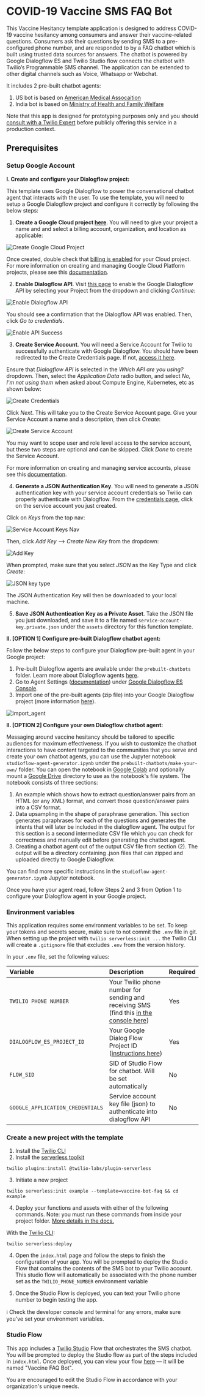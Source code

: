 # COVID-19 Vaccine SMS FAQ Bot 

This Vaccine Hesitancy template application is designed to address COVID-19 vaccine hesitancy among consumers and answer their vaccine-related questions. Consumers ask their questions by sending  SMS to a pre-configured phone number, and are responded to by a FAQ chatbot which is built using trusted data sources for answers. The chatbot is powered by Google Dialogflow ES and Twilio Studio flow connects the chatbot with Twilio’s Programmable SMS channel. The application can be extended to other digital channels such as Voice, Whatsapp or Webchat. 

It includes 2 pre-built chatbot agents:
1. US bot is based on <a href="https://www.ama-assn.org/delivering-care/public-health/covid-19-vaccines-patients-frequently-asked-questions" target="_blank"> American Medical Assocaition </a>
2. India bot is based on <a href="https://www.mohfw.gov.in/covid_vaccination/vaccination/faqs.html" target="_blank"> Ministry of Health and Family Welfare </a> 

Note that this app is designed for prototyping purposes only and you should <a href="https://ahoy.twilio.com/vaccine-distribution-1" target="_blank">consult with a Twilio Expert</a> before publicly offering this service in a production context.

## Prerequisites

### Setup Google Account

**I. Create and configure your Dialogflow project:**

This template uses Google Dialogflow to power the conversational chatbot agent that interacts with the user. To use the template, you will need to setup a Google Dialogflow project and configure it correctly by following the below steps: 
1. **Create a Google Cloud project [here](https://console.cloud.google.com/projectcreate?previousPage=%2Fprojectselector2%2Fhome%2Fdashboard%3F_ga%3D2.179814308.187099110.1621977491-2130497986.1615817714)**. You will need to give your project a name and and select a billing account, organization, and location as applicable: 

![Create Google Cloud Project](https://user-images.githubusercontent.com/4605360/120536608-27330600-c399-11eb-95cc-c82e6fe874a4.png)

 Once created, double check that [billing is enabled](https://cloud.google.com/billing/docs/how-to/modify-project) for your Cloud project. For more information on creating and managing Google Cloud Platform projects, please see this [documentation](https://cloud.google.com/resource-manager/docs/creating-managing-projects).

2. **Enable Dialogflow API**. Visit [this page](https://console.cloud.google.com/flows/enableapi?apiid=dialogflow.googleapis.com) to enable the Google Dialogflow API by selecting your Project from the dropdown and clicking *Continue*:

![Enable Dialogflow API](https://user-images.githubusercontent.com/4605360/120537788-8f361c00-c39a-11eb-9e2b-af3293d135ae.png)

You should see a confirmation that the Dialogflow API was enabled. Then, click *Go to credentials*.

![Enable API Success](https://user-images.githubusercontent.com/4605360/120538437-5c405800-c39b-11eb-9a7a-0739cd1364c1.png)

3. **Create Service Account**. You will need a Service Account for Twilio to successfully authenticate with Google Dialogflow. You should have been redirected to the Create Credentials page. If not, [access it here](https://console.cloud.google.com/apis/credentials/wizard?api=dialogflow.googleapis.com).

Ensure that *Dialogflow API* is selected in the *Which API are you using?* dropdown. Then, select the *Application Data* radio button, and select *No, I'm not using them* when asked about Compute Engine, Kubernetes, etc as shown below:

![Create Credentials](https://user-images.githubusercontent.com/4605360/120538789-ca851a80-c39b-11eb-940f-683e4173aceb.png)

 Click *Next*. This will take you to the Create Service Account page. Give your Service Account a name and a description, then click *Create*:

 ![Create Service Account](https://user-images.githubusercontent.com/4605360/120539852-dfae7900-c39c-11eb-8c0a-a7953671419a.png)

You may want to scope user and role level access to the service account, but these two steps are optional and can be skipped. Click *Done* to create the Service Account. 

For more information on creating and managing service accounts, please see this [documentation](https://cloud.google.com/iam/docs/creating-managing-service-accounts).

4. **Generate a JSON Authentication Key**. You will need to generate a JSON authentication key with your service account credentials so Twilio can properly authenticate with Dialogflow. From the [credentials page](https://console.cloud.google.com/apis/credentials), click on the service account you just created. 

Click on *Keys* from the top nav:

![Service Account Keys Nav](https://user-images.githubusercontent.com/4605360/120540827-f903f500-c39d-11eb-9cbe-805b95d82831.png)

Then, click *Add Key* --> *Create New Key* from the dropdown:

![Add Key](https://user-images.githubusercontent.com/4605360/120540973-218bef00-c39e-11eb-83d1-77db93a351ae.png)

When prompted, make sure that you select *JSON* as the Key Type and click *Create*:

![JSON key type](https://user-images.githubusercontent.com/4605360/120541142-5dbf4f80-c39e-11eb-8ec2-6df52eef2be4.png)

The JSON Authentication Key will then be downloaded to your local machine.

5. **Save JSON Authentication Key as a Private Asset**. Take the JSON file you just downloaded, and save it to a file named `service-account-key.private.json` under the `assets` directory for this function template.

**II. [OPTION 1] Configure pre-built Dialogflow chatbot agent:**

Follow the below steps to configure your Dialogflow pre-built agent in your Google project:

1. Pre-built Dialogflow agents are available under the `prebuilt-chatbots` folder. Learn more about Dialogflow agents [here](https://cloud.google.com/dialogflow/es/docs/agents-overview#:~:text=A%20Dialogflow%20agent%20is%20a,apps%20and%20services%20can%20understand).
2. Go to Agent Settings ([documentation](https://cloud.google.com/dialogflow/es/docs/agents-settings)) under [Google Dialogflow ES Console](https://dialogflow.cloud.google.com/). 
3. Import one of the pre-built agents (zip file) into your Google Dialogflow project (more information [here](https://cloud.google.com/dialogflow/es/docs/agents-settings#export)).

![import_agent](https://user-images.githubusercontent.com/4605360/120849443-f682d600-c52a-11eb-9bfc-b6bd29bc0d9a.png)

**II. [OPTION 2] Configure your own Dialogflow chatbot agent:**

Messaging around vaccine hesitancy should be tailored to specific audiences for maximum effectiveness. If you wish to customize the chatbot interactions to have content targeted to the communities that you serve and create your own chatbot agents, you can use the Jupyter notebook `studioflow-agent-generator.ipynb` under the `prebuilt-chatbots/make-your-own/` folder. You can open the notebook in [Google Colab](colab.research.google.com) and optionally mount a [Google Drive](https://drive.google.com/) directory to use as the notebook's file system. The notebook consists of three sections:
 
1. An example which shows how to extract question/answer pairs from an HTML (or any XML) format, and convert those question/answer pairs into a CSV format.
2. Data upsampling in the shape of paraphrase generation. This section generates paraphrases for each of the questions and generates the intents that will later be included in the dialogflow agent. The output for this section is a second intermediate CSV file which you can check for correctness and manually edit before generating the chatbot agent.
3. Creating a chatbot agent out of the output CSV file from section (2). The output will be a directory containing .json files that can zipped and uploaded directly to Google Dialogflow.

You can find more specific instructions in the `studioflow-agent-generator.ipynb` Jupyter notebook. 

Once you have your agent read, follow Steps 2 and 3 from Option 1 to configure your Dialogflow agent in your Google project.

### Environment variables

This application requires some environment variables to be set. To keep your tokens and secrets secure, make sure to not commit the `.env` file in git. When setting up the project with `twilio serverless:init ...` the Twilio CLI will create a `.gitignore` file that excludes `.env` from the version history.

In your `.env` file, set the following values:

| Variable | Description | Required |
| :------------------------------- | :----------------------------------------------------------------------------------------------------------------------  | :-- |
| `TWILIO PHONE NUMBER`            | Your Twilio phone number for sending and receiving SMS (find this [in the console here](https://www.twilio.com/console/phone-numbers/incoming))| Yes |
| `DIALOGFLOW_ES_PROJECT_ID`       | Your Google Dialog Flow Project ID ([instructions here](https://cloud.google.com/resource-manager/docs/creating-managing-projects#identifying_projects))                                                                                                              | Yes |
| `FLOW_SID`                       | SID of Studio Flow for chatbot. Will be set automatically                                                                        | No  |
| `GOOGLE_APPLICATION_CREDENTIALS` | Service account key file (json) to authenticate into dialogflow API                                                      | No  |

### Create a new project with the template

1. Install the [Twilio CLI](https://www.twilio.com/docs/twilio-cli/quickstart#install-twilio-cli)
2. Install the [serverless toolkit](https://www.twilio.com/docs/labs/serverless-toolkit/getting-started)

```shell
twilio plugins:install @twilio-labs/plugin-serverless
```

3. Initiate a new project

```
twilio serverless:init example --template=vaccine-bot-faq && cd example
```

4. Deploy your functions and assets with either of the following commands. Note: you must run these commands from inside your project folder. [More details in the docs.](https://www.twilio.com/docs/labs/serverless-toolkit)

With the [Twilio CLI](https://www.twilio.com/docs/twilio-cli/quickstart):

```
twilio serverless:deploy
```

4. Open the `index.html` page and follow the steps to finish the configuration of your app. You will be prompted to deploy the Studio Flow that contains the contents of the SMS bot to your Twilio account. This studio flow will automatically be associated with the phone number set as the `TWILIO_PHONE_NUMBER` environment variable

5. Once the Studio Flow is deployed, you can text your Twilio phone number to begin testing the app.

ℹ️ Check the developer console and terminal for any errors, make sure you've set your environment variables.

### Studio Flow
This app includes a [Twilio Studio](https://www.twilio.com/studio) Flow that orchestrates the SMS chatbot. You will be prompted to deploy the Studio flow as part of the steps included in `index.html`. Once deployed, you can view your flow [here](https://www.twilio.com/console/studio/dashboard) — it will be named "Vaccine FAQ Bot".

You are encouraged to edit the Studio Flow in accordance with your organization's unique needs.
